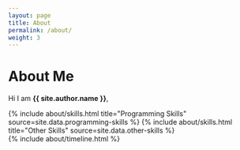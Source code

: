 ```yaml
---
layout: page
title: About
permalink: /about/
weight: 3
---
```


# **About Me**

Hi I am **{{ site.author.name }}**,



<div class="row">
{% include about/skills.html title="Programming Skills" source=site.data.programming-skills %}
{% include about/skills.html title="Other Skills" source=site.data.other-skills %}
</div>

<div class="row">
{% include about/timeline.html %}
</div>